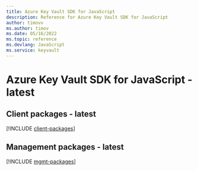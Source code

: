 ```yaml
---
title: Azure Key Vault SDK for JavaScript
description: Reference for Azure Key Vault SDK for JavaScript
author: timovv
ms.author: timov
ms.date: 05/16/2022
ms.topic: reference
ms.devlang: JavaScript
ms.service: keyvault
---
```

# Azure Key Vault SDK for JavaScript - latest
## Client packages - latest
[!INCLUDE [client-packages](key-vault-client-index.md)]

## Management packages - latest
[!INCLUDE [mgmt-packages](key-vault-mgmt-index.md)]
